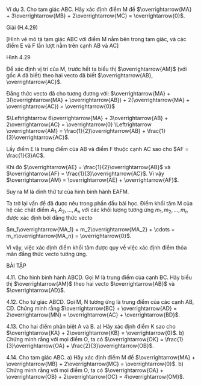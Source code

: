 Ví dụ 3. Cho tam giác ABC. Hãy xác định điểm M để $\overrightarrow{MA} + 3\overrightarrow{MB} + 2\overrightarrow{MC} = \overrightarrow{0}$.

Giải (H.4.29)

[Hình vẽ mô tả tam giác ABC với điểm M nằm bên trong tam giác, và các điểm E và F lần lượt nằm trên cạnh AB và AC]

Hình 4.29

Để xác định vị trí của M, trước hết ta biểu thị $\overrightarrow{AM}$ (với gốc A đã biết) theo hai vecto đã biết $\overrightarrow{AB}, \overrightarrow{AC}$.

Đẳng thức vecto đã cho tương đương với: $\overrightarrow{MA} + 3(\overrightarrow{MA} + \overrightarrow{AB}) + 2(\overrightarrow{MA} + \overrightarrow{AC}) = \overrightarrow{0}$

$\Leftrightarrow 6\overrightarrow{MA} + 3\overrightarrow{AB} + 2\overrightarrow{AC} = \overrightarrow{0} \Leftrightarrow \overrightarrow{AM} = \frac{1}{2}\overrightarrow{AB} + \frac{1}{3}\overrightarrow{AC}$.

Lấy điểm E là trung điểm của AB và điểm F thuộc cạnh AC sao cho $AF = \frac{1}{3}AC$.

Khi đó $\overrightarrow{AE} = \frac{1}{2}\overrightarrow{AB}$ và $\overrightarrow{AF} = \frac{1}{3}\overrightarrow{AC}$. Vì vậy $\overrightarrow{AM} = \overrightarrow{AE} + \overrightarrow{AF}$.

Suy ra M là đỉnh thứ tư của hình bình hành EAFM.

Ta trở lại vấn đề đã được nêu trong phần đầu bài học. Điểm khối tâm M của hệ các chất điểm $A_1, A_2, ..., A_n$ với các khối lượng tương ứng $m_1, m_2, ..., m_n$ được xác định bởi đẳng thức vecto

$m_1\overrightarrow{MA_1} + m_2\overrightarrow{MA_2} + \cdots + m_n\overrightarrow{MA_n} = \overrightarrow{0}$.

Vì vậy, việc xác định điểm khối tâm được quy về việc xác định điểm thỏa mãn đẳng thức vecto tương ứng.

BÀI TẬP

4.11. Cho hình bình hành ABCD. Gọi M là trung điểm của cạnh BC. Hãy biểu thị $\overrightarrow{AM}$ theo hai vecto $\overrightarrow{AB}$ và $\overrightarrow{AD}$.

4.12. Cho tứ giác ABCD. Gọi M, N tương ứng là trung điểm của các cạnh AB, CD. Chứng minh rằng $\overrightarrow{BC} + \overrightarrow{AD} = 2\overrightarrow{MN} = \overrightarrow{AC} + \overrightarrow{BD}$.

4.13. Cho hai điểm phân biệt A và B.
a) Hãy xác định điểm K sao cho $\overrightarrow{KA} + 2\overrightarrow{KB} = \overrightarrow{0}$.
b) Chứng minh rằng với mọi điểm O, ta có $\overrightarrow{OK} = \frac{1}{3}\overrightarrow{OA} + \frac{2}{3}\overrightarrow{OB}$.

4.14. Cho tam giác ABC.
a) Hãy xác định điểm M để $\overrightarrow{MA} + \overrightarrow{MB} + 2\overrightarrow{MC} = \overrightarrow{0}$.
b) Chứng minh rằng với mọi điểm O, ta có $\overrightarrow{OA} + \overrightarrow{OB} + 2\overrightarrow{OC} = 4\overrightarrow{OM}$.